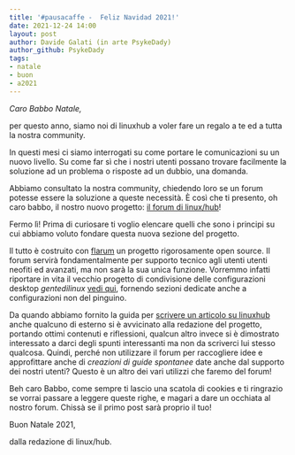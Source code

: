 ```yaml
---
title: '#pausacaffe -  Feliz Navidad 2021!' 
date: 2021-12-24 14:00
layout: post 
author: Davide Galati (in arte PsykeDady)
author_github: PsykeDady
tags: 
- natale
- buon 
- a2021
---
```




*Caro Babbo Natale,*

per questo anno, siamo noi di linuxhub a voler fare un regalo a te ed a 
tutta la nostra community. 

In questi mesi ci siamo interrogati su come portare le comunicazioni su 
un nuovo livello. Su come far sì che i nostri utenti possano trovare facilmente
la soluzione ad un problema o risposte ad un dubbio, una domanda.

Abbiamo consultato la nostra community, chiedendo loro se un forum potesse 
essere la soluzione a queste necessità. È così che ti presento, oh caro babbo, 
il nostro nuovo progetto: [il forum di linux/hub](https://forums.linuxhub.it)!

Fermo lì! Prima di curiosare ti voglio elencare quelli che sono i principi su 
cui abbiamo voluto fondare questa nuova sezione del progetto.

Il tutto è costruito con [flarum](https://flarum.org) un progetto
rigorosamente open source. Il forum servirà fondamentalmente per supporto
tecnico agli utenti utenti neofiti ed avanzati, ma non sarà la sua unica 
funzione. Vorremmo infatti riportare in vita il vecchio progetto di 
condivisione delle configurazioni desktop *gentedilinux*
[vedi qui](https://linuxpeople.org), fornendo sezioni dedicate anche a 
configurazioni non del pinguino.

Da quando abbiamo fornito la guida per 
[scrivere un articolo su linuxhub](https://linuxhub.it/articles/howto-scrivere-un-articolo-per-linuxhub/) 
anche qualcuno di esterno si è avvicinato alla redazione del progetto,
portando ottimi contenuti e riflessioni, qualcun altro invece si è dimostrato 
interessato a darci degli spunti interessanti ma non da scriverci lui stesso 
qualcosa. Quindi, perché non utilizzare il forum per raccogliere idee e 
approfittare anche di *creazioni di guide spontanee* date anche dal supporto 
dei nostri utenti? Questo è un altro dei vari utilizzi che faremo del forum!

Beh caro Babbo, come sempre ti lascio una scatola di cookies e ti ringrazio se 
vorrai passare a leggere queste righe, e magari a dare un occhiata al nostro 
forum. Chissà se il primo post sarà proprio il tuo! 


Buon Natale 2021,   

dalla redazione di linux/hub.
